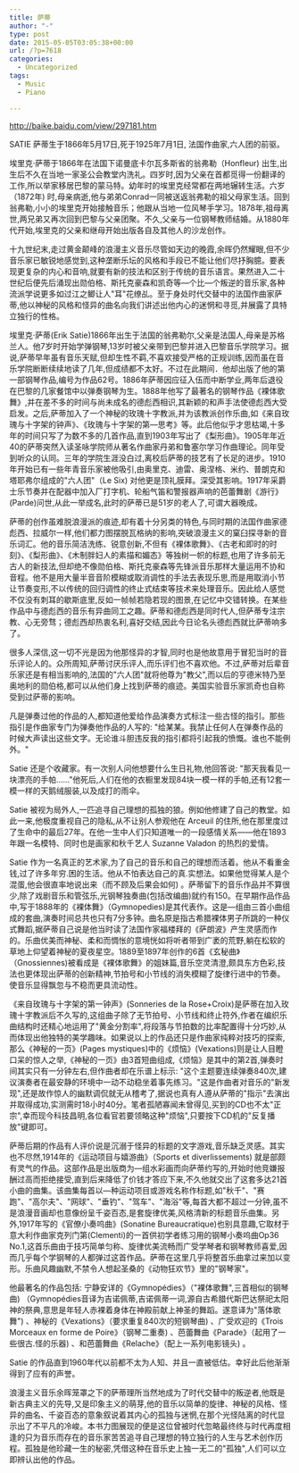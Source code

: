 ```yaml
---
title: 萨蒂
author: "-"
type: post
date: 2015-05-05T03:05:38+00:00
url: /?p=7618
categories:
  - Uncategorized
tags:
  - Music
  - Piano

---
```

http://baike.baidu.com/view/297181.htm

SATIE 萨蒂生于1866年5月17日,死于1925年7月1日, 法国作曲家,六人团的前驱。

埃里克·萨蒂于1866年在法国下诺曼底卡尔瓦多斯省的翁弗勒（Honfleur) 出生,出生后不久在当地一家圣公会教堂内洗礼。四岁时,因为父亲在首都觅得一份翻译的工作,所以举家移居巴黎的蒙马特。幼年时的埃里克经常都在两地辗转生活。六岁（1872年) 时,母亲病逝,他与弟弟Conrad一同被送返翁弗勒的祖父母家生活。回到翁弗勒,小小的埃里克开始接触音乐；他跟从当地一位风琴手学习。1878年,祖母离世,两兄弟又再次回到巴黎与父亲团聚。不久,父亲与一位钢琴教师结婚。从1880年代开始,埃里克的父亲和继母开始出版各自及其他人的沙龙创作。
  
十九世纪末,走过黄金颠峰的浪漫主义音乐尽管如天边的晚霞,余晖仍然耀眼,但不少音乐家已敏锐地感觉到,这种垄断乐坛的风格和手段已不能让他们尽抒胸臆。要表现更复杂的内心和音响,就要有新的技法和区别于传统的音乐语言。果然进入二十世纪后便先后涌现出勋伯格、斯托克豪森和凯奇等—个比—个叛逆的音乐家,各种流派学说更多如过江之鲫让人"耳"花缭乩。至于身处时代交替中的法国作曲家萨蒂,他以神秘的风格和怪异的曲名向我们讲述出他内心的迷惘和寻觅,并展露了具特立独行的性格。
  
埃里克·萨蒂(Erik Satie)1866年出生于法国的翁弗勒尔,父亲是法国人,母亲是苏格兰人。他7岁时开始学弹钢琴,13岁时被父亲带到巴黎并进入巴黎音乐学院学习。据说,萨蒂早年虽有音乐天赋,但却生性不羁,不喜欢接受严格的正规训练,因而虽在音乐学院断断续续地读了几年,但成绩都不太好。不过在此期间．他却出版了他的第一部钢琴作品,编号为作品62号。1886年萨蒂因应征入伍而中断学业,两年后退役在巴黎的几家餐馆中以弹奏钢琴为生。1888年他写了最著名的钢琴作品《裸体歌舞》,并在差不多的时间与尚未成名的德彪西相识,其新颖的和声手法使德彪西大受启发。之后,萨蒂加入了一个神秘的玫瑰十字教派,并为该教派创作乐曲,如《来自玫瑰与十字架的钟声》、《玫瑰与十字架的第—思考》等。此后他似乎才思枯竭,十多年的时间只写了为数不多的几首作品,直到1903年写出了《梨形曲》。1905年年近40的萨蒂突然入读圣咏学院师从著名作曲家丹弟和鲁塞尔学习作曲理论。同年受到听众的认同。三年的学院生涯没白过,离校后萨蒂的技艺有了长足的进步。1910年开始已有一些年青音乐家被他吸引,由奥里克、迪雷、奥涅格、米约、普朗克和塔耶弗尔组成的"六人团"（Le Six) 对他更是顶礼膜拜。深受其影响。1917年采爵士乐节奏并在配器中加入厂打字机、轮船气笛和警报器声响的芭蕾舞剧《游行》(Parde)问世,从此一举成名,此时的萨蒂已是51岁的老人了,可谓大器晚成。
  
萨蒂的创作虽难脱浪漫派的痕迹,却有着十分另类的特色,与同时期的法国作曲家德彪西、拉威尔一样,他们都力图摆脱瓦格纳的影响,突破浪漫主义的窠臼探寻新的音乐词汇。他的音乐简洁洗练、锐意创新,不但有《裸体歌舞》、《古老和即时的时刻》、《梨形曲》、《木制胖妇人的素描和媚态》等独树一帜的标题,也用了许多前无古人的新技法,但却绝不像勋伯格、斯托克豪森等先锋派音乐那样大量运用不协和音程。他不是用大量半音音阶模糊或取消调性的手法去表现乐思,而是用取消小节让节奏变形,不以传统的回归调性的终止式结束等技术来处理音乐。因此给人感觉不仅没有刺耳的歇斯底里,反如一帧帧若隐若现的图景,在记忆中交错转换。在某些作品中与德彪西的音乐有异曲同工之趣。萨蒂和德彪西是同时代人,但萨蒂专注宗教、心无旁骛；德彪西却热衷名利,喜好交结,因此今日论名头德彪西就比萨蒂响多了。
  
很多人深信,这一切不光是因为他那怪异的才智,同时也是他故意用于冒犯当时的音乐评论人的。众所周知,萨蒂讨厌乐评人,而乐评们也不喜欢他。不过,萨蒂对后辈音乐家还是有相当影响的,法国的"六人团"就将他尊为"教父",而以后的亨德米特乃至奥地利的勋伯格,都可以从他们身上找到萨蒂的痕迹。美国实验音乐家凯奇也自称受到过萨蒂的影响。
  
凡是弹奏过他的作品的人,都知道他爱给作品演奏方式标注一些古怪的指引。那些指引是作曲家专门为弹奏他作品的人写的: "给某某。我禁止任何人在弹奏作品的时候大声读出这些文字。无论谁斗胆违反我的指引都将引起我的愤慨。谁也不能例外。"
  
Satie 还是个收藏家。有一次别人问他想要什么生日礼物,他回答说: "那天我看见一块漂亮的手帕……"他死后,人们在他的衣橱里发现84块一模一样的手帕,还有12套一模一样的天鹅绒服装,以及成打的雨伞。
  
Satie 被视为局外人,一匹追寻自己理想的孤独的狼。例如他修建了自己的教堂。如此一来,他极度重视自己的隐私,从不让别人参观他在 Arceuil 的住所,他在那里度过了生命中的最后27年。在他一生中人们只知道唯一的一段感情关系——他在1893年跟一名模特、同时也是画家和秋千艺人 Suzanne Valadon 的热烈的爱情。
  
Satie 作为一名真正的艺术家,为了自己的音乐和自己的理想而活着。他从不看重金钱,过了许多年穷.困的生活。他从不怕表达自己的真.实想法。如果他觉得某人是个混蛋,他会很直率地说出来（而不顾及后果会如何) 。萨蒂留下的音乐作品并不算很少,除了戏剧音乐和管弦乐,光钢琴独奏曲(包括改编曲)就约有150。在早期作品作品中,写于1888年的《裸体舞》（Gymnopedies)是其代表作。这是—组由三首小曲组成的套曲,演奏时间总共也只有7分多钟。曲名原是指古希腊裸体男子所跳的一种仪式舞蹈,据萨蒂自己说是他当时读了法国作家福楼拜的《萨朗波》产生灵感而作的。乐曲优美而神秘、柔和而惆怅的意境恍如将听者带到广袤的荒野,躺在松软的草地上仰望着神秘的夏夜星空。1889至1897年创作的6首《玄秘曲》（Gnossiennes)被看成是《裸体歌舞》的姐妹篇,音乐空灵清澄,颇具东方色彩,技法也更体现出萨蒂的创新精神,节拍号和小节线的消失模糊了旋律行进中的节奏。使音乐显得飘忽与不稳而更具流动性。
  
《来自玫瑰与十字架的第一钟声》(Sonneries de la Rose+Croix)是萨蒂在加入玫瑰十字教派后不久写的,这组曲子除了无节拍号、小节线和终止符外,作者在编织乐曲结构时还精心地运用了"黄金分割率",将段落与节拍数的比率配置得十分巧妙,从而体现出他独特的美学趣味。如果说以上的作品还只是作曲家纯粹对技巧的探索,那么《神秘的一页》(Pages mystiques)中的《烦恼》(Vexations)则是让人目瞪口呆的惊人之举,《神秘的一页》由3首短曲组成,《烦恼》是其中的第2首,弹奏时间其实只有一分钟左右,但作曲者却在乐谱上标示: "这个主题要连续弹奏840次,建议演奏者在最安静的环境中一动不动稳坐着事先练习。"这是作曲者对音乐的"新发现",还是故作惊人的幽默调侃就无从稽考了,据说也真有人遵从萨蒂的"指示"去演出并取得成功,实测需时18小时40分。笔者孤陋寡闻未曾得见,买到的CD也不太"正宗",幸而现今科技昌明,各位看官若要领略这种"烦恼",只要按下CD机的"反复播放"键即可。
  
萨蒂后期的作品有人评价说是沉溺于怪异的标题的文字游戏,音乐缺乏灵感。其实也不尽然,1914年的《运动项目与嬉游曲》（Sports et diverlissements) 就是部颇有灵气的作品。这部作品是出版商为—组水彩画而向萨蒂约写的,开始时他竞嫌报酬过高而拒绝接受,直到后来降低了价钱才答应下来,不久他就交出了这套多达21首小曲的曲集。该曲集每首以—种运动项目或游戏名称作标题,如"秋千"、"赛跑"、"高尔夫"、"网球"、"垂钓"、"驾车"、"海浴"等,每首大都不超过一分钟,虽不是浪漫音画却也意像纷呈千姿百态,是套旋律优美,风格清新的标题音乐曲集。另外,1917年写的《官僚小奏呜曲》(Sonatine Bureaucratique)也别具意趣,它取材于意大利作曲家克列门第(Clementi)的一首供初学者练习用的钢琴小奏呜曲Op36 No.1,这首乐曲由于技巧简单匀称、旋律优美流畅而广受学琴者和钢琴教师喜爱,因而几乎每个学钢琴的人都弹过这首作品。萨蒂在这里几乎将整首乐曲拿过来加以变形。乐曲风趣幽默,不禁令人想起圣桑的《动物狂欢节》里的"钢琴家"。
  
他最著名的作品包括: 宁静安详的《Gymnopédies》（"裸体歌舞",三首相似的钢琴曲) （Gymnopédies音译为吉诺佩蒂,吉诺佩蒂一词,源自古希腊代斯巴达祭祀太阳神的祭典,意思是年轻人赤裸着身体在神殿前献上神圣的舞蹈。遂意译为"落体歌舞") 、神秘的《Vexations》（要求重复840次的短钢琴曲) 、广受欢迎的《Trois Morceaux en forme de Poire》（钢琴二重奏) 、芭蕾舞曲《Parade》（起用了一些很古.怪的乐器) 、和芭蕾舞曲《Relache》（配上一系列电影镜头) 。
  
Satie 的作品直到1960年代以前都不太为人知、并且一直被低估。幸好此后他渐渐得到了应有的声誉。
  
浪漫主义音乐余晖笼罩之下的萨蒂理所当然地成为了时代交替中的叛逆者,他既是新古典主义的先导,又是印象主义的萌芽,他的音乐以简单的旋律、神秘的风格、怪异的曲名、千姿百态的意象叙说着其内心的孤独与迷惘,在那个光怪陆离的时代显示出了不平凡的冷峻。本书力图展现的便是这位曾被时代忽略最终终与时代再度相逢的只为音乐而存在的音乐家苦苦追寻自己理想的特立独行的人生与艺术创作历程。孤独是他珍藏一生的秘密,凭借这种在音乐史上独一无二的"孤独",人们可以立即辨认出他的作品。